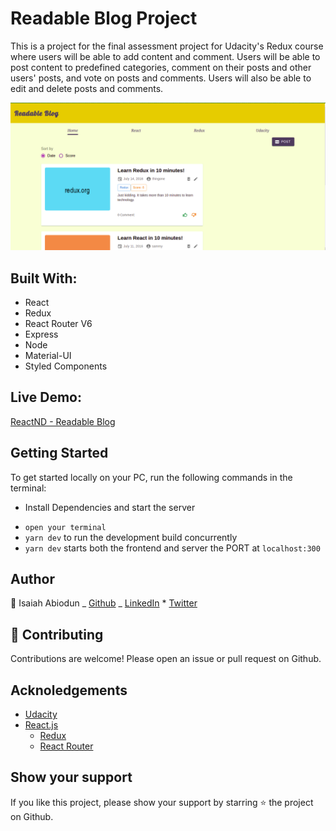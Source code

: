 # Readable Blog Project

This is a project for the final assessment project for Udacity's Redux course where users will be able to add content and comment. Users will be able to post content to predefined categories, comment on their posts and other users' posts, and vote on posts and comments. Users will also be able to edit and delete posts and comments.

![FrontImage](./frontend/src/assets/img/readable-blog.png)

## Built With:

- React
- Redux
- React Router V6
- Express
- Node
- Material-UI
- Styled Components

## Live Demo:

[ReactND - Readable Blog](https://readable-blog.vercel.app/)

## Getting Started

To get started locally on your PC, run the following commands in the terminal:

- Install Dependencies and start the server

* `open your terminal`
* `yarn dev` to run the development build concurrently
* `yarn dev` starts both the frontend and server the PORT at `localhost:300`

## Author

👤️ Isaiah Abiodun
_ [Github](https://github.com/abisalde)
_ [LinkedIn](https://www.linkedin.com/in/abisalde/) \* [Twitter](https://twitter.com/abisalde)

## 🤝️ Contributing

Contributions are welcome! Please open an issue or pull request on Github.

## Acknoledgements

- [Udacity](https://www.udacity.com/)
- [React.js](https://reactjs.org/)
  - [Redux](https://redux.js.org/)
  - [React Router](https://reacttraining.com/react-router/)

## Show your support

If you like this project, please show your support by starring ⭐️ the project on Github.
